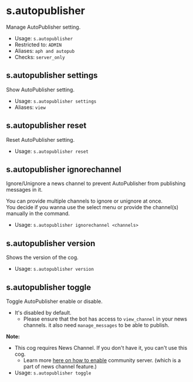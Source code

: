 # s.autopublisher
Manage AutoPublisher setting.<br/>
 - Usage: `s.autopublisher`
 - Restricted to: `ADMIN`
 - Aliases: `aph and autopub`
 - Checks: `server_only`
## s.autopublisher settings
Show AutoPublisher setting.<br/>
 - Usage: `s.autopublisher settings`
 - Aliases: `view`
## s.autopublisher reset
Reset AutoPublisher setting.<br/>
 - Usage: `s.autopublisher reset`
## s.autopublisher ignorechannel
Ignore/Unignore a news channel to prevent AutoPublisher from publishing messages in it.<br/>

You can provide multiple channels to ignore or unignore at once.<br/>
You decide if you wanna use the select menu or provide the channel(s) manually in the command.<br/>
 - Usage: `s.autopublisher ignorechannel <channels>`
## s.autopublisher version
Shows the version of the cog.<br/>
 - Usage: `s.autopublisher version`
## s.autopublisher toggle
Toggle AutoPublisher enable or disable.<br/>

- It's disabled by default.<br/>
    - Please ensure that the bot has access to `view_channel` in your news channels. it also need `manage_messages` to be able to publish.<br/>

**Note:**<br/>
- This cog requires News Channel. If you don't have it, you can't use this cog.<br/>
    - Learn more [here on how to enable](https://support.discord.com/hc/en-us/articles/360047132851-Enabling-Your-Community-Server) community server. (which is a part of news channel feature.)<br/>
 - Usage: `s.autopublisher toggle`

